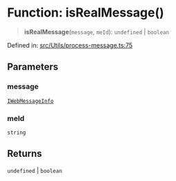 # Function: isRealMessage()

> **isRealMessage**(`message`, `meId`): `undefined` \| `boolean`

Defined in: [src/Utils/process-message.ts:75](https://github.com/Fokusdotid/bail/blob/82f46c566476ac566bfd781dede14412fcdfb787/src/Utils/process-message.ts#L75)

## Parameters

### message

[`IWebMessageInfo`](../namespaces/proto/interfaces/IWebMessageInfo.md)

### meId

`string`

## Returns

`undefined` \| `boolean`
